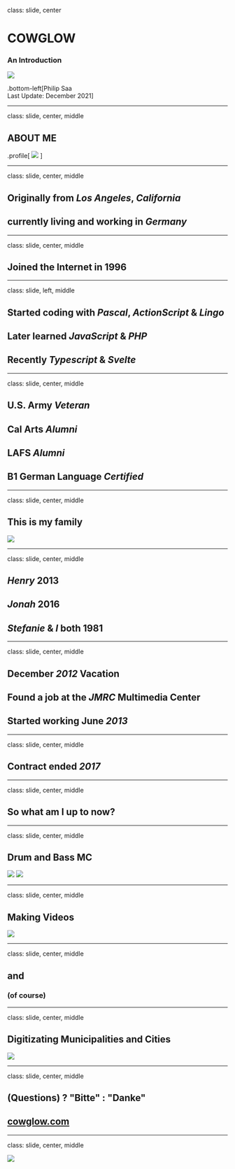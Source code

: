 class: slide, center

# COWGLOW

### An Introduction

![](assets/cg-yt-brand.png)

.bottom-left[Philip Saa<br/>Last Update: December 2021]

---

class: slide, center, middle

## ABOUT ME

.profile[
![](assets/psaa.png)
]

---

class: slide, center, middle

## Originally from **_Los Angeles_**, **_California_**

## currently living and working in **_Germany_**

---

class: slide, center, middle

## Joined the Internet in 1996

---

class: slide, left, middle

## Started coding with **_Pascal_**, **_ActionScript_** & **_Lingo_**

## Later learned **_JavaScript_** & **_PHP_**

## Recently **_Typescript_** & **_Svelte_**

---

class: slide, center, middle

## U.S. Army **_Veteran_**

## Cal Arts **_Alumni_**

## LAFS **_Alumni_**

## B1 German Language **_Certified_** 

---

class: slide, center, middle

## This is my family

![](assets/family.jpeg)

---

class: slide, center, middle

## **_Henry_** 2013

## **_Jonah_** 2016

## **_Stefanie_** & **_I_** both 1981

---

class: slide, center, middle

## December **_2012_** Vacation

## Found a job at the **_JMRC_** Multimedia Center

## Started working June **_2013_**

---

class: slide, center, middle

## Contract ended **_2017_**

---

class: slide, center, middle

## So what am I up to now?

---

class: slide, center, middle

## Drum and Bass MC

![](assets/mcscrpt-2.jpg)
![](assets/mcscrpt-1.jpg)

---

class: slide, center, middle

## Making Videos

![](assets/youtube.png)

---

class: slide, center, middle

## and

### (of course)

---

class: slide, center, middle

## Digitizating Municipalities and Cities

![](assets/compose-us.png)

---

class: slide, center, middle

## (Questions) ? "Bitte" : "Danke"

## [cowglow.com](https://cowglow.com)

---

class: slide, center, middle

![](assets/longhair.jpg)
